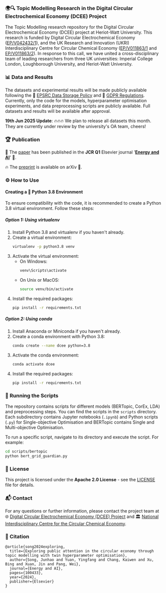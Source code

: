 ### 🌍🔍 Topic Modelling Research in the Digital Circular Electrochemical Economy (DCEE) Project

The Topic Modelling research repository for the Digital Circular Electrochemical Economy (DCEE) project at Heriot-Watt University. This research is funded by Digital Circular Electrochemical Economy ([EP/V042432/1](https://gow.epsrc.ukri.org/NGBOViewGrant.aspx?GrantRef=EP/V042432/1)), and the UK Research and Innovation (UKRI) Interdisciplinary Centre for Circular Chemical Economy ([EP/V011863/1](https://gow.epsrc.ukri.org/NGBOViewGrant.aspx?GrantRef=EP/V011863/1) and [EP/V011863/2](https://gow.epsrc.ukri.org/NGBOViewGrant.aspx?GrantRef=EP/V011863/2)). In response to this call, we have united a cross-disciplinary team of leading researchers from three UK universities: Imperial College London, Loughborough University, and Heriot-Watt University.

### 📊 Data and Results

The datasets and experimental results will be made publicly available following the 🔐 [EPSRC Data Storage Policy](https://www.ukri.org/who-we-are/epsrc/our-policies-and-standards/policy-framework-on-research-data/principles/) and 📜 [GDPR Regulations](https://gdpr-info.eu/). Currently, only the code for the models, hyperparameter optimisation experiments, and data preprocessing scripts are publicly available. Full datasets and results will be available after approval. 

**19th Jun 2025 Update**: 🔥🔥🔥 We plan to release all datasets this month. They are currently under review by the university's OA team, cheers!

### 🏆 Publication

🎊 The [paper](https://www.sciencedirect.com/science/article/pii/S2666546824000995) has been published in the **JCR Q1** Elsevier journal '**[Energy and AI](https://www.sciencedirect.com/journal/energy-and-ai)**' 🎉. 

🔥 The [preprint](https://arxiv.org/abs/2405.10452) is available on arXiv 🚀.

### ⚙️ How to Use

#### Creating a 🐍 Python 3.8 Environment

To ensure compatibility with the code, it is recommended to create a Python 3.8 virtual environment. Follow these steps:

##### Option 1: Using virtualenv

1. Install Python 3.8 and virtualenv if you haven't already.
2. Create a virtual environment:
   ```sh
   virtualenv -p python3.8 venv
   ```
3. Activate the virtual environment:
   - On Windows:
     ```sh
     venv\Scripts\activate
     ```
   - On Unix or MacOS:
     ```sh
     source venv/bin/activate
     ```
4. Install the required packages:
   ```sh
   pip install -r requirements.txt
   ```

##### Option 2: Using conda

1. Install Anaconda or Miniconda if you haven't already.
2. Create a conda environment with Python 3.8:
   ```sh
   conda create --name dcee python=3.8
   ```
3. Activate the conda environment:
   ```sh
   conda activate dcee
   ```
4. Install the required packages:
   ```sh
   pip install -r requirements.txt
   ```

### 🚀 Running the Scripts

The repository contains scripts for different models (BERTopic, CorEx, LDA) and preprocessing steps. You can find the scripts in the `scripts` directory. Each subdirectory contains Jupyter notebooks (`.ipynb`) and Python scripts (`.py`) for Single-objective Optimisation and BERTopic contains Single and Multi-objective Optimisation.

To run a specific script, navigate to its directory and execute the script. For example:
```sh
cd scripts/bertopic
python bert_grid_guardian.py
```

### 📜 License

This project is licensed under the **Apache 2.0 License** - see the [LICENSE](LICENSE) file for details.

### 📬 Contact

For any questions or further information, please contact the project team at 🌐 [Digital Circular Electrochemical Economy (DCEE) Project](https://dcee.org.uk/) and 🏛️ [National Interdisciplinary Centre for the Circular Chemical Economy](https://www.circular-chemical.org/).

### 🔖 Citation

```bibtext
@article{song2024exploring,
  title={Exploring public attention in the circular economy through topic modelling with twin hyperparameter optimisation},
  author={Song, Junhao and Yuan, Yingfang and Chang, Kaiwen and Xu, Bing and Xuan, Jin and Pang, Wei},
  journal={Energy and AI},
  pages={100433},
  year={2024},
  publisher={Elsevier}
}
```
